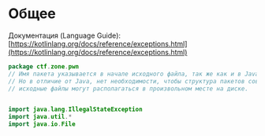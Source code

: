 # Общее

Документация \(Language Guide\): [https://kotlinlang.org/docs/reference/exceptions.html](https://kotlinlang.org/docs/reference/exceptions.html)

```kotlin
package ctf.zone.pwn  
// Имя пакета указывается в начале исходного файла, так же как и в Java
// Но в отличие от Java, нет необходимости, чтобы структура пакетов совпадала со структурой папок: 
// исходные файлы могут располагаться в произвольном месте на диске.


import java.lang.IllegalStateException
import java.util.*
import java.io.File
```

